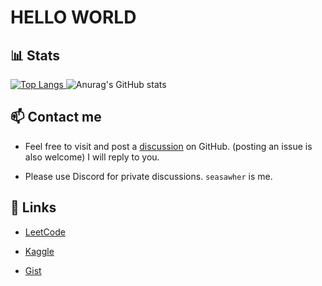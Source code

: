 # HELLO WORLD

## 📊 Stats

[![Top Langs](https://github-readme-stats.vercel.app/api/top-langs/?username=Seasawher&layout=compact&theme=transparent)
](https://github.com/anuraghazra/github-readme-stats) ![Anurag's GitHub stats](https://github-readme-stats.vercel.app/api?username=Seasawher&show_icons=true&theme=transparent)

## 📫 Contact me

* Feel free to visit and post a [discussion](https://github.com/Seasawher/Seasawher/discussions) on GitHub. (posting an issue is also welcome) I will reply to you.

* Please use Discord for private discussions. `seasawher` is me.

## 🔗 Links

* [LeetCode](https://leetcode.com/Seasawher/)

* [Kaggle](https://www.kaggle.com/seasawher)

* [Gist](https://gist.github.com/Seasawher)
